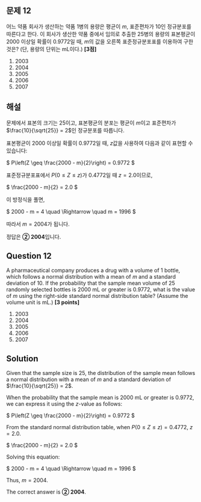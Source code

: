 ## 문제 12
어느 약품 회사가 생산하는 약품 1병의 용량은 평균이 $m$, 표준편차가 10인 정규분포를 따른다고 한다. 이 회사가 생산한 약품 중에서 임의로 추출한 25병의 용량의 표본평균이 2000 이상일 확률이 0.9772일 때, $m$의 값을 오른쪽 표준정규분포표를 이용하여 구한 것은? (단, 용량의 단위는 mL이다.) **[3점]**

1. 2003
2. 2004
3. 2005
4. 2006
5. 2007

## 해설

문제에서 표본의 크기는 25이고, 표본평균의 분포는 평균이 $m$이고 표준편차가 $\frac{10}{\sqrt{25}} = 2$인 정규분포를 따릅니다.

표본평균이 2000 이상일 확률이 0.9772일 때, $z$값을 사용하여 다음과 같이 표현할 수 있습니다:

$
P\left(Z \geq \frac{2000 - m}{2}\right) = 0.9772
$

표준정규분포표에서 $P(0 \leq Z \leq z)$가 0.4772일 때 $z = 2.0$이므로,

$
\frac{2000 - m}{2} = 2.0
$

이 방정식을 풀면,

$
2000 - m = 4 \quad \Rightarrow \quad m = 1996
$

따라서 $m = 2004$가 됩니다.

정답은 **② 2004**입니다.

## Question 12
A pharmaceutical company produces a drug with a volume of 1 bottle, which follows a normal distribution with a mean of $m$ and a standard deviation of 10. If the probability that the sample mean volume of 25 randomly selected bottles is 2000 mL or greater is 0.9772, what is the value of $m$ using the right-side standard normal distribution table? (Assume the volume unit is mL.) **[3 points]**

1. 2003
2. 2004
3. 2005
4. 2006
5. 2007

## Solution

Given that the sample size is 25, the distribution of the sample mean follows a normal distribution with a mean of $m$ and a standard deviation of $\frac{10}{\sqrt{25}} = 2$.

When the probability that the sample mean is 2000 mL or greater is 0.9772, we can express it using the $z$-value as follows:

$
P\left(Z \geq \frac{2000 - m}{2}\right) = 0.9772
$

From the standard normal distribution table, when $P(0 \leq Z \leq z) = 0.4772$, $z = 2.0$.

$
\frac{2000 - m}{2} = 2.0
$

Solving this equation:

$
2000 - m = 4 \quad \Rightarrow \quad m = 1996
$

Thus, $m = 2004$.

The correct answer is **② 2004**.
